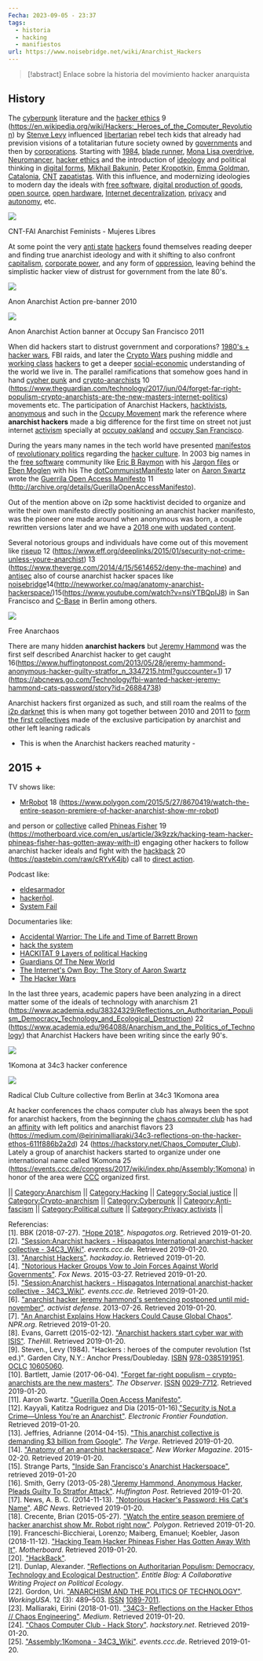 ```yaml
---
Fecha: 2023-09-05 - 23:37
tags:
  - historia
  - hacking
  - manifiestos
url: https://www.noisebridge.net/wiki/Anarchist_Hackers
---
```


> [!abstract]
> Enlace sobre la historia del movimiento hacker anarquista


## History

The [cyberpunk](https://en.wikipedia.org/wiki/cyberpunk "wikipedia:cyberpunk") literature and the [hacker ethics](https://en.wikipedia.org/wiki/Hacker_ethic "wikipedia:Hacker ethic") 9 (https://en.wikipedia.org/wiki/Hackers:_Heroes_of_the_Computer_Revolution) by [Stenve Levy](https://en.wikipedia.org/wiki/Steven_Levy "wikipedia:Steven Levy") influenced [libertarian](https://en.wikipedia.org/wiki/Left-libertarianism "wikipedia:Left-libertarianism") rebel tech kids that already had prevision visions of a totalitarian future society owned by [governments](https://en.wikipedia.org/wiki/Government "wikipedia:Government") and then by [corporations](https://en.wikipedia.org/wiki/Corporation "wikipedia:Corporation"). Starting with [1984](https://en.wikipedia.org/wiki/Nineteen_Eighty-Four "wikipedia:Nineteen Eighty-Four"), [blade runner](https://en.wikipedia.org/wiki/Blade_Runner "wikipedia:Blade Runner"), [Mona Lisa overdrive](https://en.wikipedia.org/wiki/Mona_Lisa_Overdrive "wikipedia:Mona Lisa Overdrive"), [Neuromancer](https://en.wikipedia.org/wiki/Neuromancer "wikipedia:Neuromancer"), [hacker ethics](https://en.wikipedia.org/wiki/Hacker_ethic "wikipedia:Hacker ethic") and the introduction of [ideology](https://en.wikipedia.org/wiki/ideology "wikipedia:ideology") and political thinking in [digital forms](https://en.wikipedia.org/wiki/Digital_data "wikipedia:Digital data"), [Mikhail Bakunin](https://en.wikipedia.org/wiki/Mikhail_Bakunin "wikipedia:Mikhail Bakunin"), [Peter Kropotkin](https://en.wikipedia.org/wiki/Peter_Kropotkin "wikipedia:Peter Kropotkin"), [Emma Goldman](https://en.wikipedia.org/wiki/Emma_Goldman "wikipedia:Emma Goldman"), [Catalonia](https://en.wikipedia.org/wiki/Revolutionary_Catalonia "wikipedia:Revolutionary Catalonia"), [CNT](https://en.wikipedia.org/wiki/Confederaci%C3%B3n_Nacional_del_Trabajo "wikipedia:Confederación Nacional del Trabajo") [zapatistas](https://en.wikipedia.org/wiki/Zapatista_Army_of_National_Liberation "wikipedia:Zapatista Army of National Liberation"). With this influence, and modernizing ideologies to modern day the ideals with [free software](https://en.wikipedia.org/wiki/Free_software_movement "wikipedia:Free software movement"), [digital production of goods](https://driftingwanderer.wordpress.com/2011/05/09/taking-control-of-the-digital-means-of-production/), [open source](https://en.wikipedia.org/wiki/Open-source_software "wikipedia:Open-source software"), [open hardware](https://en.wikipedia.org/wiki/Open-source_hardware "wikipedia:Open-source hardware"), [Internet decentralization](https://en.wikipedia.org/wiki/Decentralization "wikipedia:Decentralization"), [privacy](https://en.wikipedia.org/wiki/privacy "wikipedia:privacy") and [autonomy](https://en.wikipedia.org/wiki/autonomy "wikipedia:autonomy"), etc.

[![](https://www.noisebridge.net/images/thumb/4/41/Milicianas_CNT-FAI.png/300px-Milicianas_CNT-FAI.png)](https://www.noisebridge.net/wiki/File:Milicianas_CNT-FAI.png)

CNT-FAI Anarchist Feminists - Mujeres Libres

At some point the very [anti state](https://en.wikipedia.org/wiki/Anti-statism "wikipedia:Anti-statism") [hackers](https://en.wikipedia.org/wiki/Hacker "wikipedia:Hacker") found themselves reading deeper and finding true anarchist ideology and with it shifting to also confront [capitalism](https://en.wikipedia.org/wiki/capitalism "wikipedia:capitalism"), [corporate power](https://en.wikipedia.org/wiki/corporate_power "wikipedia:corporate power"), and any form of [oppression](https://en.wikipedia.org/wiki/oppression "wikipedia:oppression"), leaving behind the simplistic hacker view of distrust for government from the late 80's.

[![](https://www.noisebridge.net/images/thumb/0/06/Anon_Anarchist_Action_banner.jpg/300px-Anon_Anarchist_Action_banner.jpg)](https://www.noisebridge.net/wiki/File:Anon_Anarchist_Action_banner.jpg)

Anon Anarchist Action pre-banner 2010

[![](https://www.noisebridge.net/images/thumb/1/1c/Anonanarchistaction_banner_at_occupySF.jpg/300px-Anonanarchistaction_banner_at_occupySF.jpg)](https://www.noisebridge.net/wiki/File:Anonanarchistaction_banner_at_occupySF.jpg)

Anon Anarchist Action banner at Occupy San Francisco 2011

When did hackers start to distrust government and corporations? [1980's + hacker wars](https://en.wikipedia.org/wiki/Great_Hacker_War "wikipedia:Great Hacker War"), FBI raids, and later the [Crypto Wars](https://en.wikipedia.org/wiki/Crypto_Wars "wikipedia:Crypto Wars") pushing middle and [working class](https://en.wikipedia.org/wiki/working_class "wikipedia:working class") [hackers](https://en.wikipedia.org/wiki/Hacker "wikipedia:Hacker") to get a deeper [social-economic](https://en.wikipedia.org/wiki/Socioeconomic_status "wikipedia:Socioeconomic status") understanding of the world we live in. The parallel ramifications that somehow goes hand in hand [cypher punk](https://en.wikipedia.org/wiki/cypherpunk "wikipedia:cypherpunk") and [crypto-anarchists](https://en.wikipedia.org/wiki/Crypto-anarchism "wikipedia:Crypto-anarchism") 10 (https://www.theguardian.com/technology/2017/jun/04/forget-far-right-populism-crypto-anarchists-are-the-new-masters-internet-politics) movements etc. The participation of Anarchist Hackers, [hacktivists](https://en.wikipedia.org/wiki/hacktivists "wikipedia:hacktivists"), [anonymous](https://en.wikipedia.org/wiki/Anonymous_(group) "wikipedia:Anonymous (group)") and such in the [Occupy Movement](https://en.wikipedia.org/wiki/Occupy_movement "wikipedia:Occupy movement") mark the reference where **anarchist hackers** made a big difference for the first time on street not just internet [activism](https://en.wikipedia.org/wiki/activism "wikipedia:activism") specially at [occupy oakland](https://en.wikipedia.org/wiki/Occupy_Oakland "wikipedia:Occupy Oakland") and [occupy San Francisco](https://en.wikipedia.org/wiki/occupy_San_Francisco "wikipedia:occupy San Francisco").

During the years many names in the tech world have presented [manifestos](https://en.wikipedia.org/wiki/Manifesto "wikipedia:Manifesto") of [revolutionary politics](https://en.wikipedia.org/wiki/revolutionary_politics "wikipedia:revolutionary politics") regarding the [hacker culture](https://en.wikipedia.org/wiki/hacker_culture "wikipedia:hacker culture"). In 2003 big names in the [free software](https://en.wikipedia.org/wiki/Free_software_movement "wikipedia:Free software movement") community like [Eric B Raymon](https://en.wikipedia.org/wiki/Eric_S._Raymond "wikipedia:Eric S. Raymond") with his [Jargon files](https://en.wikipedia.org/wiki/Jargon_File "wikipedia:Jargon File") or [Eben Moglen](https://en.wikipedia.org/wiki/Eben_Moglen "wikipedia:Eben Moglen") with his The [dotCommunistManifesto](http://emoglen.law.columbia.edu/publications/dcm.html) later on [Aaron Swartz](https://en.wikipedia.org/wiki/Aaron_Swartz "wikipedia:Aaron Swartz") wrote the [Guerrila Open Access Manifesto](https://en.wikipedia.org/wiki/Guerrilla_open_access_manifesto "wikipedia:Guerrilla open access manifesto") 11 (http://archive.org/details/GuerillaOpenAccessManifesto).

Out of the mention above on i2p some hacktivist decided to organize and write their own manifesto directly positioning an anarchist hacker manifesto, was the pioneer one made around when anonymous was born, a couple rewritten versions later and we have a [2018 one with updated content](https://medium.com/your-anon-central/the-anarchohacker-manifesto-2018-86f1bcc9613b).

Several notorious groups and individuals have come out of this movement like [riseup](https://en.wikipedia.org/wiki/riseup "wikipedia:riseup") 12 (https://www.eff.org/deeplinks/2015/01/security-not-crime-unless-youre-anarchist) 13 (https://www.theverge.com/2014/4/15/5614652/deny-the-machine) and [antisec](https://en.wikipedia.org/wiki/Antisec_Movement "wikipedia:Antisec Movement") also of course anarchist hacker spaces like [noisebridge](https://en.wikipedia.org/wiki/noisebridge "wikipedia:noisebridge")14(http://newworker.co/mag/anatomy-anarchist-hackerspace/)15(https://www.youtube.com/watch?v=nsiYTBQpIJ8) in San Francisco and [C-Base](https://en.wikipedia.org/wiki/C-base "wikipedia:C-base") in Berlin among others.

[![](https://www.noisebridge.net/images/thumb/3/36/Free_Anarchaos_flag.png/300px-Free_Anarchaos_flag.png)](https://www.noisebridge.net/wiki/File:Free_Anarchaos_flag.png)

Free Anarchaos

There are many hidden **anarchist hackers** but [Jeremy Hammond](https://en.wikipedia.org/wiki/Jeremy_Hammond "wikipedia:Jeremy Hammond") was the first self described Anarchist hacker to get caught 16(https://www.huffingtonpost.com/2013/05/28/jeremy-hammond-anonymous-hacker-guilty-stratfor_n_3347215.html?guccounter=1) 17 (https://abcnews.go.com/Technology/fbi-wanted-hacker-jeremy-hammond-cats-password/story?id=26884738)

Anarchist hackers first organized as such, and still roam the realms of the [i2p darknet](https://en.wikipedia.org/wiki/I2P "wikipedia:I2P") this is when many got together between 2010 and 2011 to [form the first collectives](http://libcom.org/news/anonymous-anarchist-action-hacktivist-group-founded-10032011) made of the exclusive participation by anarchist and other left leaning radicals

- This is when the Anarchist hackers reached maturity -

## 2015 +

TV shows like:

- [MrRobot](https://en.wikipedia.org/wiki/Mr._Robot "wikipedia:Mr. Robot") 18 (https://www.polygon.com/2015/5/27/8670419/watch-the-entire-season-premiere-of-hacker-anarchist-show-mr-robot)

and person or [collective](https://en.wikipedia.org/wiki/collective "wikipedia:collective") called [Phineas Fisher](https://en.wikipedia.org/wiki/Phineas_Fisher "wikipedia:Phineas Fisher") 19 (https://motherboard.vice.com/en_us/article/3k9zzk/hacking-team-hacker-phineas-fisher-has-gotten-away-with-it) engaging other hackers to follow anarchist hacker ideals and fight with the [hackback](https://pastebin.com/raw/cRYvK4jb) 20 (https://pastebin.com/raw/cRYvK4jb) call to [direct action](https://en.wikipedia.org/wiki/direct_action "wikipedia:direct action").  

Podcast like:

- [eldesarmador](https://eldesarmador.org/21-hackback.html)
- [hackerñol](https://open.lbry.com/@Hackernol:7?r=ATqhndQnpGqW3Sy6LhGRDxqgEMbe8Ugv).
- [System Fail](https://kolektiva.media/videos/watch/b3b10bd8-633e-44dd-b13e-e53166895086)

Documentaries like:

- [Accidental Warrior: The Life and Time of Barrett Brown](https://open.lbry.com/@Hackernol:7/Accidental-Warrior_-The-Life-and-Time-of-Barrett-Brown--Full-movie--Uploaded-by-Hispagatos-and-a(A)a-1080p:7?r=ATqhndQnpGqW3Sy6LhGRDxqgEMbe8Ugv)
- [hack the system](https://sub.media/video/trouble-8-hack-the-system/)
- [HACKITAT 9 Layers of political Hacking](https://open.lbry.com/@Hackernol:7/HACKITAT---9-LAYERS-OF-POLITICAL-HACKING:5?r=ATqhndQnpGqW3Sy6LhGRDxqgEMbe8Ugv)
- [Guardians Of The New World](https://open.lbry.com/@Hackernol:7/Guardians-Of-The-New-World-(Hacking-Documentary)---Real-Stories-a(A)a-720p:0?r=ATqhndQnpGqW3Sy6LhGRDxqgEMbe8Ugv)
- [The Internet's Own Boy: The Story of Aaron Swartz](https://open.lbry.com/@CypherPuNk3D:8/Aaron-Swartz---Political-Activist:0?r=ATqhndQnpGqW3Sy6LhGRDxqgEMbe8Ugv)
- [The Hacker Wars](https://open.lbry.com/@CypherPuNk3D:8/The-Hacker-Wars:f)

  
In the last three years, academic papers have been analyzing in a direct matter some of the ideals of technology with anarchism 21 (https://www.academia.edu/38324329/Reflections_on_Authoritarian_Populism_Democracy_Technology_and_Ecological_Destruction) 22 (https://www.academia.edu/964088/Anarchism_and_the_Politics_of_Technology) that Anarchist Hackers have been writing since the early 90's.

[![](https://www.noisebridge.net/images/thumb/0/0a/Komona-2017.jpg/300px-Komona-2017.jpg)](https://www.noisebridge.net/wiki/File:Komona-2017.jpg)

1Komona at 34c3 hacker conference

[![](https://www.noisebridge.net/images/thumb/0/09/Club-culture-anarchism.jpg/300px-Club-culture-anarchism.jpg)](https://www.noisebridge.net/wiki/File:Club-culture-anarchism.jpg)

Radical Club Culture collective from Berlin at 34c3 1Komona area

At hacker conferences the chaos computer club has always been the spot for anarchist hackers, from the beginning the [chaos computer club](https://en.wikipedia.org/wiki/Chaos_Computer_Club "wikipedia:Chaos Computer Club") has had an [affinity](https://en.wikipedia.org/wiki/affinity "wikipedia:affinity") with left politics and anarchist flavors 23 (https://medium.com/@eirinimalliaraki/34c3-reflections-on-the-hacker-ethos-611f886b2a2d) 24 (https://hackstory.net/Chaos_Computer_Club). Lately a group of anarchist hackers started to organize under one international name called 1Komona 25 (https://events.ccc.de/congress/2017/wiki/index.php/Assembly:1Komona) in honor of the area were [CCC](https://en.wikipedia.org/wiki/Chaos_communications "wikipedia:Chaos communications") organized first.

  
|| [Category:Anarchism](https://en.wikipedia.org/wiki/Category:Anarchism "wikipedia:Category:Anarchism") || [Category:Hacking](https://en.wikipedia.org/wiki/Category:Hacking_(computer_security) "wikipedia:Category:Hacking (computer security)") || [Category:Social justice](https://en.wikipedia.org/wiki/Category:Social_justice "wikipedia:Category:Social justice") || [Category:Crypto-anarchism](https://en.wikipedia.org/wiki/Category:Crypto-anarchism "wikipedia:Category:Crypto-anarchism") || [Category:Cyberpunk](https://en.wikipedia.org/wiki/Category:Cyberpunk "wikipedia:Category:Cyberpunk") || [Category:Anti-fascism](https://en.wikipedia.org/wiki/Category:Anti-fascism "wikipedia:Category:Anti-fascism") || [Category:Political culture](https://en.wikipedia.org/wiki/Category:Political_culture "wikipedia:Category:Political culture") || [Category:Privacy activists](https://en.wikipedia.org/wiki/Category:Privacy_activists "wikipedia:Category:Privacy activists") ||

  
  
  
  

Referencias:  
[1]. BBK (2018-07-27). ["Hope 2018"](https://hispagatos.org/blog/2018-07-27-hope-2018/). _hispagatos.org_. Retrieved 2019-01-20.  
[2]. ["Session:Anarchist hackers - Hispagatos International anarchist-hacker collective - 34C3_Wiki"](https://events.ccc.de/congress/2017/wiki/index.php/Session:Anarchist_hackers_-_Hispagatos_International_anarchist-hacker_collective). _events.ccc.de_. Retrieved 2019-01-20.  
[3]. ["Anarchist Hackers"](https://hackaday.io/project/11112-anarchist-hackers). _hackaday.io_. Retrieved 2019-01-20.  
[4]. ["Notorious Hacker Groups Vow to Join Forces Against World Governments"](https://www.foxnews.com/tech/notorious-hacker-groups-vow-to-join-forces-against-world-governments). _Fox News_. 2015-03-27. Retrieved 2019-01-20.  
[5]. ["Session:Anarchist hackers - Hispagatos International anarchist-hacker collective - 34C3_Wiki"](https://events.ccc.de/congress/2017/wiki/index.php/Session:Anarchist_hackers_-_Hispagatos_International_anarchist-hacker_collective). _events.ccc.de_. Retrieved 2019-01-20.  
[6]. ["anarchist hacker jeremy hammond's sentencing postponed until mid-november"](https://activistdefense.wordpress.com/2013/07/26/anarchist-hacker-jeremy-hammonds-sentencing-postponed-until-mid-november/). _activist defense_. 2013-07-26. Retrieved 2019-01-20.  
[7]. ["An Anarchist Explains How Hackers Could Cause Global Chaos"](https://www.npr.org/sections/alltechconsidered/2018/02/26/583682587/how-hackers-could-cause-global-chaos-an-anarchist-explains). _NPR.org_. Retrieved 2019-01-20.  
[8]. Evans, Garrett (2015-02-12). ["Anarchist hackers start cyber war with ISIS"](https://thehill.com/policy/cybersecurity/232583-anarchist-hackers-go-to-cyber-war-with-isis). _TheHill_. Retrieved 2019-01-20.  
[9]. Steven., Levy (1984). "Hackers : heroes of the computer revolution (1st ed.)". Garden City, N.Y.: Anchor Press/Doubleday. [ISBN](https://en.wikipedia.org/wiki/International_Standard_Book_Number) [978-0385191951](https://en.wikipedia.org/wiki/Special:BookSources/978-0385191951). [OCLC](https://en.wikipedia.org/wiki/OCLC "wikipedia:OCLC") [10605060](https://www.worldcat.org/oclc/10605060).  
[10]. Bartlett, Jamie (2017-06-04). ["Forget far-right populism – crypto-anarchists are the new masters"](https://www.theguardian.com/technology/2017/jun/04/forget-far-right-populism-crypto-anarchists-are-the-new-masters-internet-politics). _The Observer_. [ISSN](https://en.wikipedia.org/wiki/International_Standard_Serial_Number) [0029-7712](https://www.worldcat.org/issn/0029-7712). Retrieved 2019-01-20.  
[11]. Aaron Swartz. ["Guerilla Open Access Manifesto"](http://archive.org/details/GuerillaOpenAccessManifesto).  
[12]. Kayyali, Katitza Rodriguez and Dia (2015-01-16).["Security is Not a Crime—Unless You're an Anarchist"](https://www.eff.org/deeplinks/2015/01/security-not-crime-unless-youre-anarchist). _Electronic Frontier Foundation_. Retrieved 2019-01-20.  
[13]. Jeffries, Adrianne (2014-04-15). ["This anarchist collective is demanding $3 billion from Google"](https://www.theverge.com/2014/4/15/5614652/deny-the-machine). _The Verge_. Retrieved 2019-01-20.  
[14]. ["Anatomy of an anarchist hackerspace"](http://newworker.co/mag/anatomy-anarchist-hackerspace/). _New Worker Magazine_. 2015-02-20. Retrieved 2019-01-20.  
[15]. Strange Parts, ["Inside San Francisco's Anarchist Hackerspace"](https://www.youtube.com/watch?v=nsiYTBQpIJ8), retrieved 2019-01-20  
[16]. Smith, Gerry (2013-05-28).["Jeremy Hammond, Anonymous Hacker, Pleads Guilty To Stratfor Attack"](https://www.huffingtonpost.com/2013/05/28/jeremy-hammond-anonymous-hacker-guilty-stratfor_n_3347215.html?guccounter=1). _Huffington Post_. Retrieved 2019-01-20.  
[17]. News, A. B. C. (2014-11-13). ["Notorious Hacker's Password: His Cat's Name"](https://abcnews.go.com/Technology/fbi-wanted-hacker-jeremy-hammond-cats-password/story?id=26884738). _ABC News_. Retrieved 2019-01-20.  
[18]. Crecente, Brian (2015-05-27). ["Watch the entire season premiere of hacker anarchist show Mr. Robot right now"](https://www.polygon.com/2015/5/27/8670419/watch-the-entire-season-premiere-of-hacker-anarchist-show-mr-robot). _Polygon_. Retrieved 2019-01-20.  
[19]. Franceschi-Bicchierai, Lorenzo; Maiberg, Emanuel; Koebler, Jason (2018-11-12). ["Hacking Team Hacker Phineas Fisher Has Gotten Away With It"](https://motherboard.vice.com/en_us/article/3k9zzk/hacking-team-hacker-phineas-fisher-has-gotten-away-with-it). _Motherboard_. Retrieved 2019-01-20.  
[20]. ["HackBack"](https://pastebin.com/raw/cRYvK4jb).  
[21]. Dunlap, Alexander. ["Reflections on Authoritarian Populism: Democracy, Technology and Ecological Destruction"](https://www.academia.edu/38324329/Reflections_on_Authoritarian_Populism_Democracy_Technology_and_Ecological_Destruction). _Entitle Blog: A Collaborative Writing Project on Political Ecology_.  
[22]. Gordon, Uri. ["ANARCHISM AND THE POLITICS OF TECHNOLOGY"](https://www.academia.edu/964088/Anarchism_and_the_Politics_of_Technology). _WorkingUSA_. 12 (3): 489–503. [ISSN](https://en.wikipedia.org/wiki/International_Standard_Serial_Number) [1089-7011](https://www.worldcat.org/issn/1089-7011).  
[23]. Malliaraki, Eirini (2018-01-01). ["34C3- Reflections on the Hacker Ethos // Chaos Engineering"](https://medium.com/@eirinimalliaraki/34c3-reflections-on-the-hacker-ethos-611f886b2a2d). _Medium_. Retrieved 2019-01-20.  
[24]. ["Chaos Computer Club - Hack Story"](https://hackstory.net/Chaos_Computer_Club). _hackstory.net_. Retrieved 2019-01-20.  
[25]. ["Assembly:1Komona - 34C3_Wiki"](https://events.ccc.de/congress/2017/wiki/index.php/Assembly:1Komona). _events.ccc.de_. Retrieved 2019-01-20.
